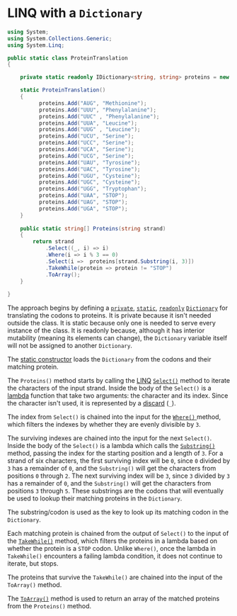 # LINQ with a `Dictionary`

```csharp
using System;
using System.Collections.Generic;
using System.Linq;

public static class ProteinTranslation
{

    private static readonly IDictionary<string, string> proteins = new Dictionary<string, string>();

    static ProteinTranslation()
    {
          proteins.Add("AUG", "Methionine");
          proteins.Add("UUU", "Phenylalanine");
          proteins.Add("UUC" , "Phenylalanine");
          proteins.Add("UUA", "Leucine");
          proteins.Add("UUG" , "Leucine");
          proteins.Add("UCU", "Serine");
          proteins.Add("UCC", "Serine");
          proteins.Add("UCA", "Serine");
          proteins.Add("UCG", "Serine");
          proteins.Add("UAU", "Tyrosine");
          proteins.Add("UAC", "Tyrosine");
          proteins.Add("UGU", "Cysteine");
          proteins.Add("UGC", "Cysteine");
          proteins.Add("UGG", "Tryptophan");
          proteins.Add("UAA", "STOP");
          proteins.Add("UAG", "STOP");
          proteins.Add("UGA", "STOP");
    }
    
    public static string[] Proteins(string strand)
    {
        return strand
            .Select((_, i) => i)
            .Where(i => i % 3 == 0)
            .Select(i =>  proteins[strand.Substring(i, 3)])
            .TakeWhile(protein => protein != "STOP")
            .ToArray();
    }
 
}
```

The approach begins by defining a [`private`][private], [`static`][static], [`readonly`][readonly] [`Dictionary`][dictionary] for translating the codons to proteins.
It is private because it isn't needed outside the class.
It is static because only one is needed to serve every instance of the class.
It is readonly because, although it has interior mutability (meaning its elements can change),
the `Dictionary` variable itself will not be assigned to another `Dictionary`.

The [static constructor][static-constructor] loads the `Dictionary` from the codons and their matching protein.

The `Proteins()` method starts by calling the [LINQ][linq] [`Select()`][select] method to iterate the characters of the input strand.
Inside the body of the `Select()` is a [lambda][lambda] function that take two arguments: the character and its index.
Since the character isn't used, it is represented by a [discard][discard] (`_`).

The index from `Select()` is chained into the input for the [`Where()` ][where] method,
which filters the indexes by whether they are evenly divisible by `3`.

The surviving indexes are chained into the input for the next `Select()`.
Inside the body of the `Select()` is a lambda which calls the [`Substring()`][substring] method,
passing the index for the starting position and a length of `3`.
For a strand of six characters, the first surviving index will be `0`, since `0` divided by `3` has a remainder of `0`,
and the `Substring()` will get the characters from positions `0` through `2`.
The next surviving index will be `3`, since `3` divided by `3` has a remainder of `0`,
and the `Substring()` will get the characters from positions `3` through `5`.
These substrings are the codons that will eventually be used to lookup their matching proteins in the `Dictionary`.

The substring/codon is used as the key to look up its matching codon in the `Dictionary`.

Each matching protein is chained from the output of `Select()` to the input of the [`TakeWhile()`][takewhile] method,
which filters the proteins in a lambda based on whether the protein is a `STOP` codon.
Unlike `Where()`, once the lambda in `TakeWhile()` encounters a failing lambda condition, it does not continue to iterate, but stops.

The proteins that survive the `TakeWhile()` are chained into the input of the `ToArray()` method.

The [`ToArray()`][toarray] method is used to return an array of the matched proteins from the `Proteins()` method.

[private]: https://learn.microsoft.com/en-us/dotnet/csharp/language-reference/keywords/private
[static]: https://learn.microsoft.com/en-us/dotnet/csharp/language-reference/keywords/static
[readonly]: https://learn.microsoft.com/en-us/dotnet/csharp/language-reference/keywords/readonly
[dictionary]: https://learn.microsoft.com/en-us/dotnet/api/system.collections.generic.dictionary-2
[static-constructor]: https://learn.microsoft.com/en-us/dotnet/csharp/programming-guide/classes-and-structs/static-constructors
[linq]: https://learn.microsoft.com/en-us/dotnet/api/system.linq
[select]: https://learn.microsoft.com/en-us/dotnet/api/system.linq.enumerable.select
[lambda]: https://learn.microsoft.com/en-us/dotnet/csharp/language-reference/operators/lambda-expressions
[discard]: https://learn.microsoft.com/en-us/dotnet/csharp/fundamentals/functional/discards
[where]: https://learn.microsoft.com/en-us/dotnet/api/system.linq.enumerable.where
[substring]: https://learn.microsoft.com/en-us/dotnet/api/system.string.substring
[takewhile]: https://learn.microsoft.com/en-us/dotnet/api/system.linq.enumerable.takewhile
[toarray]: https://learn.microsoft.com/en-us/dotnet/api/system.linq.enumerable.toarray
